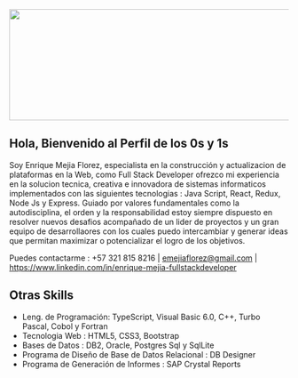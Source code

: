 <img src="https://previews.123rf.com/images/hanohiki/hanohiki1702/hanohiki170200042/72392820-binary-code-background-digital-ones-and-zeros.jpg" width="1000" height="200"/>

## Hola, Bienvenido al Perfil de los 0s y 1s

Soy Enrique Mejia Florez, especialista en la construcción y actualizacion de plataformas en la Web, como Full Stack Developer  ofrezco  mi experiencia en la   solucion tecnica, creativa e innovadora de sistemas informaticos implementados con las siguientes tecnologias : Java Script, React, Redux, Node Js y Express.  Guiado  por  valores  fundamentales como la autodisciplina, el orden y la responsabilidad estoy siempre dispuesto en resolver nuevos desafios acompañado de un lider de proyectos y un gran equipo de desarrollaores con los cuales puedo intercambiar y generar ideas que permitan maximizar o potencializar el logro de los objetivos.

Puedes contactarme : +57 321 815 8216 | emejiaflorez@gmail.com | https://www.linkedin.com/in/enrique-mejia-fullstackdeveloper 

## Otras Skills

* Leng. de Programación: TypeScript, Visual Basic 6.0, C++, Turbo Pascal, Cobol y Fortran
* Tecnologia Web : HTML5, CSS3, Bootstrap
* Bases de Datos : DB2, Oracle, Postgres Sql y SqlLite 
* Programa de Diseño de Base de Datos Relacional : DB Designer
* Programa de Generación de Informes : SAP Crystal Reports

